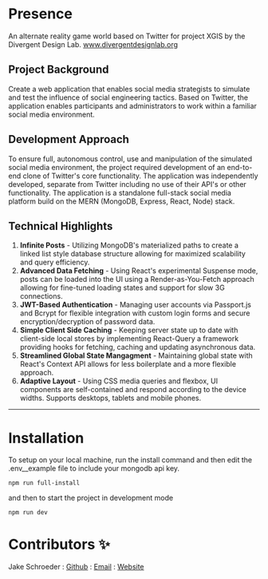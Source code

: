 # Presence
An alternate reality game world based on Twitter for project XGIS by the Divergent Design Lab. 
www.divergentdesignlab.org

## Project Background
Create a web application that enables social media strategists to simulate and test the influence of social engineering tactics. Based on Twitter, the application enables participants and administrators to work within a familiar social media environment. 

## Development Approach
To ensure full, autonomous control, use and manipulation of the simulated social media environment, the project required development of an end-to-end clone of Twitter's core functionality. The application was independently developed, separate from Twitter including no use of their API's or other functionality. The application is a standalone full-stack social media platform build on the MERN (MongoDB, Express, React, Node) stack.

## Technical Highlights

1. **Infinite Posts** - Utilizing MongoDB's materialized paths to create a linked list style database structure allowing for maximized scalability and query efficiency.
2. **Advanced Data Fetching** - Using React's experimental Suspense mode, posts can be loaded into the UI using a Render-as-You-Fetch approach allowing for fine-tuned loading states and support for slow 3G connections.
3. **JWT-Based Authentication** - Managing user accounts via Passport.js and Bcrypt for flexible integration with custom login forms and secure encryption/decryption of password data.
4. **Simple Client Side Caching** - Keeping server state up to date with client-side local stores by implementing React-Query a framework providing hooks for fetching, caching and updating asynchronous data.  
5. **Streamlined Global State Mangagment** - Maintaining global state with React's Context API allows for less boilerplate and a more flexible approach.
6. **Adaptive Layout** - Using CSS media queries and flexbox, UI components are self-contained and respond according to the device widths. Supports desktops, tablets and mobile phones.

---

# Installation

To setup on your local machine, run the install command and then edit the .env__example file to include your mongodb api key.

`npm run full-install`

and then to start the project in development mode

`npm run dev`

# Contributors ✨

Jake Schroeder : [Github](https://github.com/JakeSchroeder) : [Email](mailto:jake.schroeder@isophex.com) : [Website](https://jakeschroeder.me)


